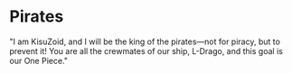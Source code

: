 # Pirates
"I am KisuZoid, and I will be the king of the pirates—not for piracy, but to prevent it! You are all the crewmates of our ship, L-Drago, and this goal is our One Piece."
